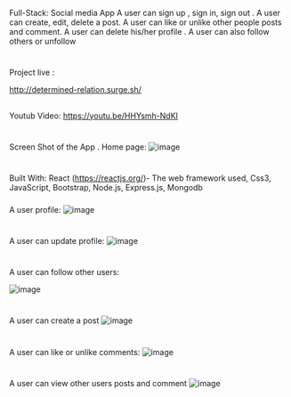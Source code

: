 Full-Stack: Social media App
A user can sign up , sign in, sign out . A user can create, edit, delete a post. A user can like or unlike other people posts and comment. A user can delete his/her profile . A user can also follow others or unfollow

#

Project live :

http://determined-relation.surge.sh/
##

Youtub Video:
https://youtu.be/HHYsmh-NdKI

#
Screen Shot of the App .
Home page:
![image](https://user-images.githubusercontent.com/54459398/95004260-85aba880-05ae-11eb-96c3-e724747375e1.png)

# 

Built With:
React (https://reactjs.org/)- The web framework used,
Css3,
JavaScript,
Bootstrap,
Node.js,
Express.js,
Mongodb 

###

A user profile:
![image](https://user-images.githubusercontent.com/54459398/108567057-19b3ad80-72cd-11eb-9c8b-c229513d11bb.png)

#

A user can update profile: 
![image](https://user-images.githubusercontent.com/54459398/108567271-8f1f7e00-72cd-11eb-818c-cf6359cf7208.png)
#

A user can follow other users:

![image](https://user-images.githubusercontent.com/54459398/108567329-ad857980-72cd-11eb-8534-4ca8444b60f0.png)

#
A user can create a post
![image](https://user-images.githubusercontent.com/54459398/108567497-f6d5c900-72cd-11eb-9855-7e7e37df6cec.png)

#
A user can like or unlike comments:
![image](https://user-images.githubusercontent.com/54459398/108567615-30a6cf80-72ce-11eb-8722-c5b202df7fc4.png)

#
A user can view other users posts and comment
![image](https://user-images.githubusercontent.com/54459398/108567685-503df800-72ce-11eb-83f1-feae1837a422.png)

